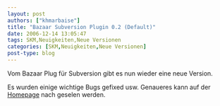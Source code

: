 ```yaml
---
layout: post
authors: ["khmarbaise"]
title: "Bazaar Subversion Plugin 0.2 (Default)"
date: 2006-12-14 13:05:47
tags: SKM,Neuigkeiten,Neue Versionen
categories: [SKM,Neuigkeiten,Neue Versionen]
post-type: blog
---
```

Vom Bazaar Plug für Subversion gibt es nun wieder eine neue Version.

Es wurden einige wichtige Bugs gefixed usw. Genaueres kann auf der [Homepage](http://bazaar-vcs.org/ "Homepage") nach geselen werden.


